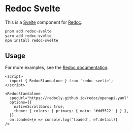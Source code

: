 # Redoc Svelte

This is a [Svelte](https://svelte.dev) component for [Redoc](https://redocly.com).

```bash
pnpm add redoc-svelte
yarn add redoc-svelte
npm install redoc-svelte
```

## Usage

For more examples, see the [Redoc documentation](https://redocly.com/docs/redoc/deployment/react/).

```svelte
<script>
  import { RedocStandalone } from 'redoc-svelte';
</script>

<RedocStandalone
  specUrl="https://redocly.github.io/redoc/openapi.yaml"
  options={{
    nativeScrollbars: true,
    theme: { colors: { primary: { main: '#dd5522' } } },
  }}
  on:loaded={e => console.log('loaded', e?.detail)}
/>
```
